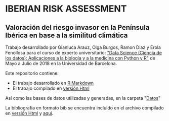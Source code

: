 # IBERIAN RISK ASSESSMENT
## Valoración del riesgo invasor en la Península Ibérica en base a la similitud climática

Trabajo desarrollado por Gianluca Arauz, Olga Burgos, Ramon Diaz y Erola Fenollosa para el curso de experto universitario: ["Data Science (Ciencia de los datos): Aplicaciones a la biología y a la medicina con Python y R"](http://biost3.blogspot.com/2018/02/ciencia-de-los-datos-data-science.html) de Mayo a Julio de 2018 en la Universidad de Barcelona.

Este repositorio contiene:
- El trabajo desarrollado en [R Markdown](SpanishRiskAssesment/IbericRiskAssesment.Rmd)
- El trabajo compilado en [versión Html](SpanishRiskAssesment/IbericRiskAssesment.html)

Así como las bases de datos utilizadas y generadas, en la carpeta "[Datos](SpanishRiskAssesment/Datos)"

La bibliografia en formato bib se encuentra incluido en el archivo compilado en [versión Html](SpanishRiskAssesment/IbericRiskAssesment.html) y [aquí](SpanishRiskAssesment/bibliography.bib).
 




